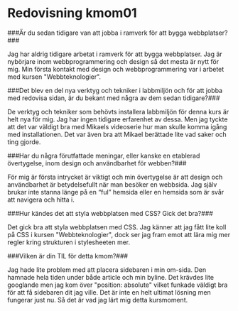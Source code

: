 ---
---
Redovisning kmom01
=========================

###Är du sedan tidigare van att jobba i ramverk för att bygga webbplatser?###

Jag har aldrig tidigare arbetat i ramverk för att bygga webbplatser. Jag är nybörjare inom webbprogrammering och design så det mesta är nytt för mig. Min första kontakt med design och webbprogrammering var i arbetet med kursen "Webbteknologier".

###Det blev en del nya verktyg och tekniker i labbmiljön och för att jobba med redovisa sidan, är du bekant med några av dem sedan tidigare?###

De verktyg och tekniker som behövts installera labbmiljön för denna kurs är helt nya för mig. Jag har ingen tidigare erfarenhet av dessa. Men jag tyckte att det var väldigt bra med Mikaels videoserie hur man skulle komma igång med installationen. Det var även bra att Mikael berättade lite vad saker och ting gjorde.

###Har du några förutfattade meningar, eller kanske en etablerad övertygelse, inom design och användbarhet för webben?###

För mig är första intrycket är viktigt och min övertygelse är att design och användbarhet är betydelsefullt när man besöker en webbsida. Jag själv brukar inte stanna länge på en “ful” hemsida eller en hemsida som är svår att navigera och hitta i.

###Hur kändes det att styla webbplatsen med CSS? Gick det bra?###

Det gick bra att styla webbplatsen med CSS. Jag känner att jag fått lite koll på CSS i kursen "Webbteknologier", dock ser jag fram emot att lära mig mer regler kring strukturen i stylesheeten mer.

###Vilken är din TIL för detta kmom?###

Jag hade lite problem med att placera sidebaren i min om-sida. Den hamnade hela tiden under både article och min byline. Det krävdes lite googlande men jag kom över "position: absolute" vilket funkade väldigt bra för att få sidebaren dit jag ville. Det är inte en helt ultimat lösning men fungerar just nu. Så det är vad jag lärt mig detta kursmoment.

